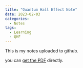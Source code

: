 ```yaml
---
title: "Quantum Hall Effect Note"
date: 2023-02-03
categories:
  - Notes
tags:
  - Learning
  - QHE
---
```


This is my notes uploaded to github.

you can [get the PDF](/assets/Notes/IQHE.pdf) directly.
